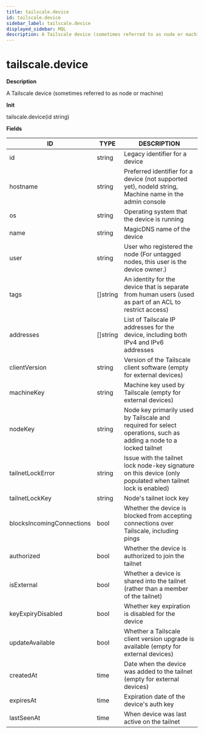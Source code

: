 ```yaml
---
title: tailscale.device
id: tailscale.device
sidebar_label: tailscale.device
displayed_sidebar: MQL
description: A Tailscale device (sometimes referred to as node or machine)
---
```


# tailscale.device

**Description**

A Tailscale device (sometimes referred to as node or machine)

**Init**

tailscale.device(id string)

**Fields**

| ID                        | TYPE             | DESCRIPTION                                                                                                        |
| ------------------------- | ---------------- | ------------------------------------------------------------------------------------------------------------------ |
| id                        | string           | Legacy identifier for a device                                                                                     |
| hostname                  | string           | Preferred identifier for a device (not supported yet), nodeId string, Machine name in the admin console            |
| os                        | string           | Operating system that the device is running                                                                        |
| name                      | string           | MagicDNS name of the device                                                                                        |
| user                      | string           | User who registered the node (For untagged nodes, this user is the device owner.)                                  |
| tags                      | &#91;&#93;string | An identity for the device that is separate from human users (used as part of an ACL to restrict access)           |
| addresses                 | &#91;&#93;string | List of Tailscale IP addresses for the device, including both IPv4 and IPv6 addresses                              |
| clientVersion             | string           | Version of the Tailscale client software (empty for external devices)                                              |
| machineKey                | string           | Machine key used by Tailscale (empty for external devices)                                                         |
| nodeKey                   | string           | Node key primarily used by Tailscale and required for select operations, such as adding a node to a locked tailnet |
| tailnetLockError          | string           | Issue with the tailnet lock node-key signature on this device (only populated when tailnet lock is enabled)        |
| tailnetLockKey            | string           | Node's tailnet lock key                                                                                            |
| blocksIncomingConnections | bool             | Whether the device is blocked from accepting connections over Tailscale, including pings                           |
| authorized                | bool             | Whether the device is authorized to join the tailnet                                                               |
| isExternal                | bool             | Whether a device is shared into the tailnet (rather than a member of the tailnet)                                  |
| keyExpiryDisabled         | bool             | Whether key expiration is disabled for the device                                                                  |
| updateAvailable           | bool             | Whether a Tailscale client version upgrade is available (empty for external devices)                               |
| createdAt                 | time             | Date when the device was added to the tailnet (empty for external devices)                                         |
| expiresAt                 | time             | Expiration date of the device's auth key                                                                           |
| lastSeenAt                | time             | When device was last active on the tailnet                                                                         |
